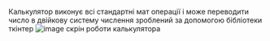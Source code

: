 Калькулятор виконує всі стандартні мат операції і може переводити число в двійкову систему числення зроблений за допомогою бібліотеки ткінтер
![image](https://user-images.githubusercontent.com/85638896/123389329-720ffa00-d5a2-11eb-994e-fbedede2b316.png)
скрін роботи калькулятора

